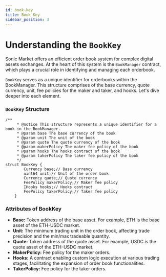 ```yaml
---
id: book-key
title: Book Key
sidebar_position: 3
---
```

# **Understanding the `BookKey`[](https://docs.clober.io/concepts/book-key#understanding-the-bookkey)**

Sonic Market offers an efficient order book system for complex digital assets exchanges. At the heart of this system is the `BookManager` contract, which plays a crucial role in identifying and managing each orderbook.

`BookKey` serves as a unique identifier for orderbooks within the BookManager. This structure comprises of the base currency, quote currency, unit, fee policies for the maker and taker, and hooks. Let's dive deeper into each element.

### **`BookKey` Structure[](https://docs.clober.io/concepts/book-key#bookkey-structure)**

```solidity
/**
     * @notice This structure represents a unique identifier for a book in the BookManager.
     * @param base The base currency of the book
     * @param unit The unit of the book
     * @param quote The quote currency of the book
     * @param makerPolicy The maker fee policy of the book
     * @param hooks The hooks contract of the book
     * @param takerPolicy The taker fee policy of the book
     */
struct BookKey {
        Currency base;// Base currency
        uint64 unit;// Unit of the order book
        Currency quote;// Quote currency
        FeePolicy makerPolicy;// Maker fee policy
        IHooks hooks;// Hooks contract
        FeePolicy takerPolicy;// Taker fee policy
    }

```

### **Attributes of BookKey[](https://docs.clober.io/concepts/book-key#attributes-of-bookkey)**

- **Base:** Token address of the base asset. For example, ETH is the base asset of the ETH-USDC market.
- **Unit:** The minimum trading unit in the order book, affecting trade precision and the min/max tradeable quantity.
- **Quote:** Token address of the quote asset. For example, USDC is the quote asset of the ETH-USDC market.
- **MakerPolicy:** Fee policy for the maker orders.
- **Hooks:** A contract enabling custom logic execution at various trading stages, facilitating the expansion of order book functionalities.
- **TakerPolicy:** Fee policy for the taker orders.